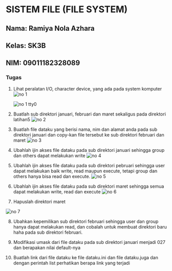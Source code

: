 # SISTEM FILE (FILE SYSTEM)


## Nama: Ramiya Nola Azhara
## Kelas: SK3B
## NIM: 09011182328089


### Tugas

1. Lihat peralatan I/O, character device, yang ada pada system komputer
![no 1](https://github.com/user-attachments/assets/89d78b0d-d795-4bb8-ae5f-7ec7258f4685)



   ![no 1 tty0](https://github.com/user-attachments/assets/ab7d4c8c-7c9f-47df-864c-b86e028d0260)





2. Buatlah sub direktori januari, februari dan maret sekaligus pada direktori latihan5
   ![no 2](https://github.com/user-attachments/assets/54526b84-d841-4d21-9029-59cce3da639f)


3. Buatlah file dataku yang berisi nama, nim dan alamat anda pada sub direktori januari
dan copy-kan file tersebut ke sub direktori februari dan maret
![no 3](https://github.com/user-attachments/assets/dff0b026-fc08-4e5a-b543-a37328e09866)


4. Ubahlah ijin akses file dataku pada sub direktori januari sehingga group dan others
dapat melakukan write
![no 4](https://github.com/user-attachments/assets/ba3b7474-077e-42b3-bf4d-20ebadcf89f1)


5. Ubahlah ijin akses file dataku pada sub direktori pebruari sehingga user dapat
melakukan baik write, read maupun execute, tetapi group dan others hanya bisa read
dan execute.
![no 5](https://github.com/user-attachments/assets/3a60d0f8-8273-4e4d-a678-fca70df71ef1)



6. Ubahlah ijin akses file dataku pada sub direktori maret sehingga semua dapat
melakukan write, read dan execute
![no 6](https://github.com/user-attachments/assets/7f08a36a-dc3c-4dd5-ac1f-9bc69da791e2)


7. Hapuslah direktori maret

![no 7](https://github.com/user-attachments/assets/c1f9d4b4-2f34-4513-b01d-5be5191a9754)


8. Ubahkan kepemilikan sub direktori februari sehingga user dan group hanya dapat
melakukan read, dan cobalah untuk membuat direktori baru haha pada sub direktori
februari.


9. Modifikasi umask dari file dataku pada sub direktori januari menjadi 027 dan berapakan
nilai default-nya


10. Buatlah link dari file dataku ke file dataku.ini dan file dataku.juga dan dengan perintah
list perhatikan berapa link yang terjadi 
